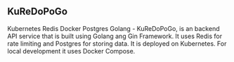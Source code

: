## KuReDoPoGo

Kubernetes Redis Docker Postgres Golang - KuReDoPoGo, is an backend API service that is built using Golang ang Gin Framework. It uses Redis for rate limiting and Postgres for storing data. It is deployed on Kubernetes. For local development it uses Docker Compose.